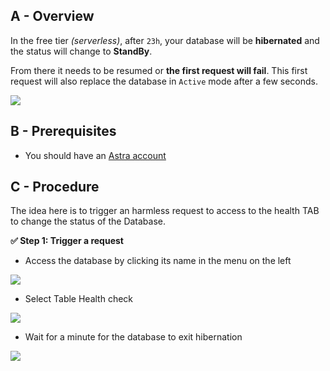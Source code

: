 ## A - Overview

In the free tier _(serverless)_, after `23h`, your database will be **hibernated** and the status will change to **StandBy**.

From there it needs to be resumed or **the first request will fail**. This first request will also replace the database in `Active` mode after a few seconds.

<img src="../../../img/astra/exit-hibernation-1.png" />

## B - Prerequisites

- You should have an [Astra account](http://astra.datastax.com/)

## C - Procedure

The idea here is to trigger an harmless request to access to the health TAB to change the status of the Database.

**✅ Step 1: Trigger a request**

- Access the database by clicking its name in the menu on the left

<img src="../../../img/astra/exit-hibernation-2.png" />

- Select Table Health check

<img src="../../../img/astra/exit-hibernation-3.png" />

- Wait for a minute for the database to exit hibernation

<img src="../../../img/astra/exit-hibernation-4.png" />
